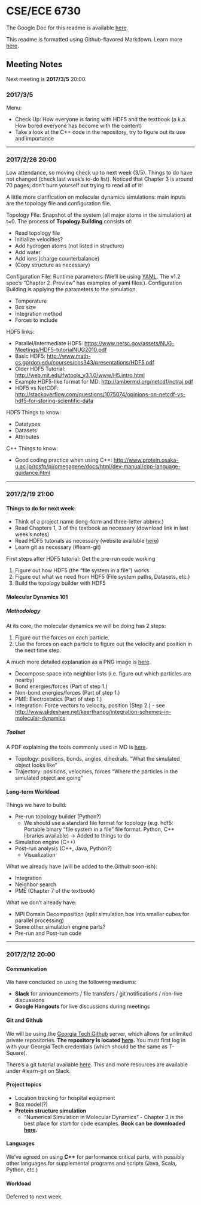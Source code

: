 # CSE/ECE 6730

The Google Doc for this readme is available [here](https://docs.google.com/document/d/13ZdCe5m2qWxUTOIV5w832NaWi0wwD3mAR7vmARB5Kj8/edit?usp=sharing).

This readme is formatted using Github-flavored Markdown. Learn more [here](https://guides.github.com/features/mastering-markdown/).

## Meeting Notes

Next meeting is **2017/3/5** 20:00.

### 2017/3/5

Menu:

- Check Up: How everyone is faring with HDF5 and the textbook (a.k.a. How bored everyone has become with the content)
- Take a look at the C++ code in the repository, try to figure out its use and importance

---

### 2017/2/26 20:00

Low attendance, so moving check up to next week (3/5). Things to do have not changed (check last week’s to-do list). Noticed that Chapter 3 is around 70 pages; don’t burn yourself out trying to read all of it!

A little more clarification on molecular dynamics simulations: main inputs are the topology file and configuration file.

Topology File: Snapshot of the system (all major atoms in the simulation) at t=0. The process of **Topology Building** consists of:

- Read topology file
- Initialize velocities?
- Add hydrogen atoms (not listed in structure)
- Add water
- Add ions (charge counterbalance)
- (Copy structure as necessary)

Configuration File: Runtime parameters (We’ll be using [YAML](http://www.yaml.org/). The v1.2 spec’s “Chapter 2. Preview” has examples of yaml files.). Configuration Building is applying the parameters to the simulation.

- Temperature
- Box size
- Integration method
- Forces to include

HDF5 links:

- Parallel/Intermediate HDF5: https://www.nersc.gov/assets/NUG-Meetings/HDF5-tutorialNUG2010.pdf
- Basic HDF5: http://www.math-cs.gordon.edu/courses/cps343/presentations/HDF5.pdf
- Older HDF5 Tutorial: http://web.mit.edu/fwtools_v3.1.0/www/H5.intro.html
- Example HDF5-like format for MD: http://ambermd.org/netcdf/nctraj.pdf
- HDF5 vs NetCDF: http://stackoverflow.com/questions/1075074/opinions-on-netcdf-vs-hdf5-for-storing-scientific-data

HDF5 Things to know:

- Datatypes
- Datasets
- Attributes

C++ Things to know:
- Good coding practice when using C++: http://www.protein.osaka-u.ac.jp/rcsfp/pi/omegagene/docs/html/dev-manual/cpp-language-guidance.html

---

### 2017/2/19 21:00

#### **Things to do** for next week:

- Think of a project name (long-form and three-letter abbrev.)
- Read Chapters 1, 3 of the textbook as necessary (download link in last week’s notes)
- Read HDF5 tutorials as necessary (website available [here](https://support.hdfgroup.org/HDF5/))
- Learn git as necessary (#learn-git)

First steps after HDF5 tutorial: Get the pre-run code working

1. Figure out how HDF5 (the “file system in a file”) works
2. Figure out what we need from HDF5 (File system paths, Datasets, etc.)
3. Build the topology builder with HDF5

#### Molecular Dynamics 101

##### Methodology

At its core, the molecular dynamics we will be doing has 2 steps:

1. Figure out the forces on each particle.
2. Use the forces on each particle to figure out the velocity and position in the next time step.

A much more detailed explanation as a PNG image is [here](http://www.gromacs.org/@api/deki/files/230/=gmx_4.6_gpu_acceleration.png).

- Decompose space into neighbor lists (i.e. figure out which particles are nearby)
- Bond energies/forces (Part of step 1.)
- Non-bond energies/forces (Part of step 1.)
- PME: Electrostatics (Part of step 1.)
- Integration: Force vectors to velocity, position (Step 2.) - see http://www.slideshare.net/keerthanpg/integration-schemes-in-molecular-dynamics

##### Toolset

A PDF explaining the tools commonly used in MD is [here](http://research.ozreef.org/GROMACS_MD_Flowchart.pdf).

- Topology: positions, bonds, angles, dihedrals. “What the simulated object looks like”
- Trajectory: positions, velocities, forces “Where the particles in the simulated object are going”

#### Long-term Workload

Things we have to build:

- Pre-run topology builder (Python?)
    - We should use a standard file format for topology (e.g. hdf5: Portable binary “file system in a file” file format. Python, C++ libraries available) -> Added to things to do
- Simulation engine (C++)
- Post-run analysis (C++, Java, Python?)
    - Visualization

What we already have (will be added to the Github soon-ish):

- Integration
- Neighbor search
- PME (Chapter 7 of the textbook)

What we don’t already have:

- MPI Domain Decomposition (split simulation box into smaller cubes for parallel processing)
- Some other simulation engine parts?
- Pre-run and Post-run code

---

### 2017/2/12 20:00

#### Communication

We have concluded on using the following mediums:

- **Slack** for announcements / file transfers / git notifications / non-live discussions
- **Google Hangouts** for live discussions during meetings

#### Git and Github

We will be using the [Georgia Tech Github](https://github.gatech.edu/) server, which allows for unlimited private repositories. **The repository is located [here](https://github.gatech.edu/bma36/cse6730).** You must first log in with your Georgia Tech credentials (which should be the same as T-Square).

There’s a git tutorial available [here](http://rogerdudler.github.io/git-guide/). This and more resources are available under #learn-git on Slack.

#### Project topics

- Location tracking for hospital equipment
- Box model(?)
- **Protein structure simulation**
    - “Numerical Simulation in Molecular Dynamics” - Chapter 3 is the best place for start for code examples. **Book can be downloaded [here](http://link.springer.com/book/10.1007%2F978-3-540-68095-6).**

#### Languages

We’ve agreed on using **C++** for performance critical parts, with possibly other languages for supplemental programs and scripts (Java, Scala, Python, etc.)

#### Workload

Deferred to next week.

